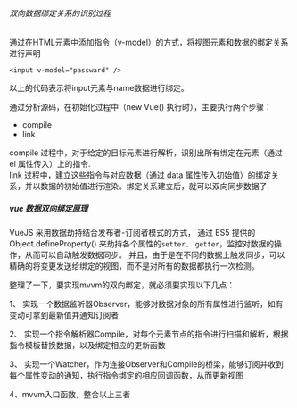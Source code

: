  <p style="display: none">https://mp.weixin.qq.com/s?__biz=MzI3NTM1MjExMg==&mid=2247483789&idx=1&sn=e7297ec3443007015117637709f27521&mpshare=1&scene=23&srcid=0328EjthuLDIP7TzNSqJB0kJ#rd </p>


###### 双向数据绑定关系的识别过程
通过在HTML元素中添加指令（v-model）的方式，将视图元素和数据的绑定关系进行声明

```
<input v-model="passward" />
```  
以上的代码表示将input元素与name数据进行绑定。  

通过分析源码，在初始化过程中（new Vue() 执行时），主要执行两个步骤：
 + compile
 + link
 
compile 过程中，对于给定的目标元素进行解析，识别出所有绑定在元素（通过 el 属性传入）上的指令.  
link 过程中，建立这些指令与对应数据（通过 data 属性传入初始值）的绑定关系，并以数据的初始值进行渲染。绑定关系建立后，就可以双向同步数据了.  

##### vue 数据双向绑定原理
VueJS 采用数据劫持结合发布者-订阅者模式的方式， 通过 ES5 提供的 Object.defineProperty() 来劫持各个属性的`setter`、 `getter`，监控对数据的操作，从而可以自动触发数据同步。
并且，由于是在不同的数据上触发同步，可以精确的将变更发送给绑定的视图，而不是对所有的数据都执行一次检测。  

整理了一下，要实现mvvm的双向绑定，就必须要实现以下几点：  

 1、 实现一个数据监听器Observer，能够对数据对象的所有属性进行监听，如有变动可拿到最新值并通知订阅者

2、 实现一个指令解析器Compile，对每个元素节点的指令进行扫描和解析，根据指令模板替换数据，以及绑定相应的更新函数

3、 实现一个Watcher，作为连接Observer和Compile的桥梁，能够订阅并收到每个属性变动的通知，执行指令绑定的相应回调函数，从而更新视图

4、mvvm入口函数，整合以上三者

